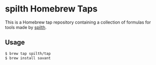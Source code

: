 # spilth Homebrew Taps

This is a Homebrew tap repository containing a collection of formulas for tools made by [spilth](https://github.com/spilth).

## Usage

```bash
$ brew tap spilth/tap
$ brew install savant
```

